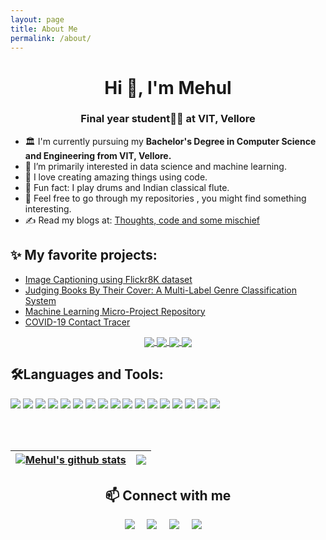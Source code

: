 ```yaml
---
layout: page
title: About Me
permalink: /about/
---
```



<h1 align="center">Hi 👋, I'm Mehul</h1>
<h3 align="center">Final year student👨‍🎓 at VIT, Vellore</h3>

-  🏛 I'm currently pursuing my <b>Bachelor's Degree in Computer Science and Engineering from VIT, Vellore.</b>
-  🎯 I’m primarily interested in data science and machine learning.
-  🧩 I love creating amazing things using code.
-  🥁 Fun fact: I play drums and Indian classical flute.
-  🖖 Feel free to go through my repositories , you might find something interesting.
-  ✍️ Read my blogs at: [Thoughts, code and some mischief](https://mehulfollytobevice.github.io/My_blogs/)

## ✨ My favorite projects:
- [Image Captioning using Flickr8K dataset](https://github.com/mehulfollytobevice/image_captioning_flickr)
- [Judging Books By Their Cover: A Multi-Label Genre Classification System](https://github.com/mehulfollytobevice/genre_classification)
- [Machine Learning Micro-Project Repository](https://github.com/mehulfollytobevice/MachineLearning)
- [COVID-19 Contact Tracer](https://github.com/mehulfollytobevice/COVID-19-Contact-Tracer)

<p align="center">
<a href="https://github.com/mehulfollytobevice/image_captioning_flickr">
  <img align="center" src="https://github-readme-stats.vercel.app/api/pin/?username=mehulfollytobevice&repo=image_captioning_flickr&theme=buefy" />
</a>
<a href="https://github.com/mehulfollytobevice/genre_classification">
  <img align="center" src="https://github-readme-stats.vercel.app/api/pin/?username=mehulfollytobevice&repo=genre_classification&theme=buefy" />
</a>

<a href="https://github.com/mehulfollytobevice/COVID-19-Contact-Tracer">
  <img align="center" src="https://github-readme-stats.vercel.app/api/pin/?username=mehulfollytobevice&repo=COVID-19-Contact-Tracer&theme=buefy" />
</a>

<a href="https://github.com/mehulfollytobevice/MachineLearning">
  <img align="center" src="https://github-readme-stats.vercel.app/api/pin/?username=mehulfollytobevice&repo=MachineLearning&theme=buefy" />
</a>
</p>

## 🛠Languages and Tools:
![](https://img.shields.io/badge/Python-0AC97F?style=for-the-badge&logo=python&logoColor=white)
![](https://img.shields.io/badge/Java-F7DF1E?style=for-the-badge&logo=java&logoColor=black)
![](https://img.shields.io/badge/MySQL-CC6699?style=for-the-badge&logo=mysql&logoColor=white)
![](https://img.shields.io/badge/C++-000000?style=for-the-badge&logo=cplusplus&logoColor=yellow)
![](https://img.shields.io/badge/Go-38B2AC?style=for-the-badge&logo=go&logoColor=white)
![](https://img.shields.io/badge/Markdown-000000?style=for-the-badge&logo=markdown&logoColor=white)
![](https://img.shields.io/badge/SQLite-0081CB?style=for-the-badge&logo=sqlite&logoColor=white)
![](https://img.shields.io/badge/Firebase-593D88?style=for-the-badge&logo=firebase&logoColor=white)
![](https://img.shields.io/badge/Scikit_Learn-0769AD?style=for-the-badge&logo=scikit-learn&logoColor=white)
![](https://img.shields.io/badge/TensorFlow_Keras-00C7B7?style=for-the-badge&logo=tensorflow&logoColor=white)
![](https://img.shields.io/badge/PyTorch-4EA94B?style=for-the-badge&logo=pytorch&logoColor=white)
![](https://img.shields.io/badge/FastAI-38B2AC?style=for-the-badge&logo=fastai&logoColor=white)
![](https://img.shields.io/badge/NumPy-430098?style=for-the-badge&logo=numpy&logoColor=white)
![](https://img.shields.io/badge/Pandas-4285F4?style=for-the-badge&logo=pandas&logoColor=white)
![](https://img.shields.io/badge/Matplotlib-E34F26?style=for-the-badge&logo=matplotlib&logoColor=white)
![](https://img.shields.io/badge/Seaborn-F7DF1E?style=for-the-badge&logo=seaborn&logoColor=black)
![](https://img.shields.io/badge/Plotly_Dash-43853D?style=for-the-badge&logo=plotly-dash&logoColor=white)

<br />
<br />


| <a href="https://github.com/mehulfollytobevice"><img align="center" src="https://github-readme-stats.vercel.app/api?username=mehulfollytobevice&show_icons=true&include_all_commits=true&theme=buefy&hide_border=true" alt="Mehul's github stats" /></a> | <a href="https://github.com/mehulfollytobevice"><img align="center" src="https://github-readme-stats.vercel.app/api/top-langs/?username=mehulfollytobevice&layout=compact&theme=buefy&hide_border=true" /></a> |
| ------------- | ------------- |

<h2 align="center">📫 Connect with me</h2>
<p align="center">
<a target="_blank"href="https://www.linkedin.com/in/mehul-jain-91a26a194"><img src="https://img.shields.io/badge/linkedin-%230077B5.svg?&style=for-the-badge&logo=linkedin&logoColor=white" /></a>&nbsp;&nbsp;&nbsp;&nbsp;
  <a href="mailto:mehul.jain.codedev@gmail.com?subject=Hello%20Mehul,%20From%20Github"><img src="https://img.shields.io/badge/gmail-%23D14836.svg?&style=for-the-badge&logo=gmail&logoColor=white" /></a>&nbsp;&nbsp;&nbsp;&nbsp;
  <a href="https://www.instagram.com/follytobevice/"><img src="https://img.shields.io/badge/instagram-%23D14836.svg?&style=for-the-badge&logo=instagram&logoColor=pink" /></a>&nbsp;&nbsp;&nbsp;&nbsp;
  <a href="https://www.kaggle.com/follytobevice"><img src="https://img.shields.io/badge/kaggle-%27D1203.svg?&style=for-the-badge&logo=kaggle&logoColor=blue" /></a>&nbsp;&nbsp;&nbsp;&nbsp;
</p>

